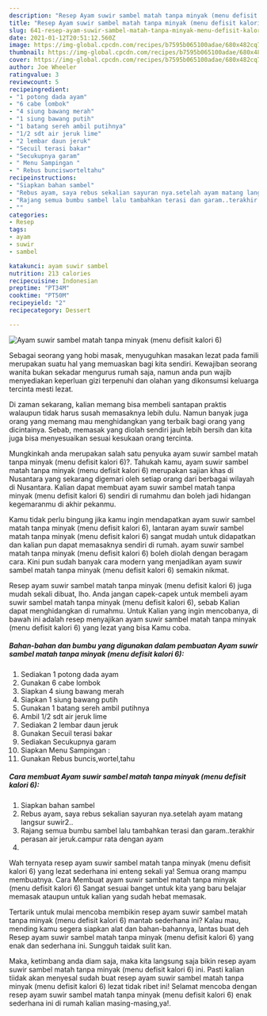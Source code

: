 ```yaml
---
description: "Resep Ayam suwir sambel matah tanpa minyak (menu defisit kalori 6) yang sedap Untuk Jualan"
title: "Resep Ayam suwir sambel matah tanpa minyak (menu defisit kalori 6) yang sedap Untuk Jualan"
slug: 641-resep-ayam-suwir-sambel-matah-tanpa-minyak-menu-defisit-kalori-6-yang-sedap-untuk-jualan
date: 2021-01-12T20:51:12.560Z
image: https://img-global.cpcdn.com/recipes/b7595b065100adae/680x482cq70/ayam-suwir-sambel-matah-tanpa-minyak-menu-defisit-kalori-6-foto-resep-utama.jpg
thumbnail: https://img-global.cpcdn.com/recipes/b7595b065100adae/680x482cq70/ayam-suwir-sambel-matah-tanpa-minyak-menu-defisit-kalori-6-foto-resep-utama.jpg
cover: https://img-global.cpcdn.com/recipes/b7595b065100adae/680x482cq70/ayam-suwir-sambel-matah-tanpa-minyak-menu-defisit-kalori-6-foto-resep-utama.jpg
author: Joe Wheeler
ratingvalue: 3
reviewcount: 5
recipeingredient:
- "1 potong dada ayam"
- "6 cabe lombok"
- "4 siung bawang merah"
- "1 siung bawang putih"
- "1 batang sereh ambil putihnya"
- "1/2 sdt air jeruk lime"
- "2 lembar daun jeruk"
- "Secuil terasi bakar"
- "Secukupnya garam"
- " Menu Sampingan "
- " Rebus buncisworteltahu"
recipeinstructions:
- "Siapkan bahan sambel"
- "Rebus ayam, saya rebus sekalian sayuran nya.setelah ayam matang langsur suwir2.."
- "Rajang semua bumbu sambel lalu tambahkan terasi dan garam..terakhir perasan air jeruk.campur rata dengan ayam"
- ""
categories:
- Resep
tags:
- ayam
- suwir
- sambel

katakunci: ayam suwir sambel 
nutrition: 213 calories
recipecuisine: Indonesian
preptime: "PT34M"
cooktime: "PT50M"
recipeyield: "2"
recipecategory: Dessert

---
```



![Ayam suwir sambel matah tanpa minyak (menu defisit kalori 6)](https://img-global.cpcdn.com/recipes/b7595b065100adae/680x482cq70/ayam-suwir-sambel-matah-tanpa-minyak-menu-defisit-kalori-6-foto-resep-utama.jpg)

Sebagai seorang yang hobi masak, menyuguhkan masakan lezat pada famili merupakan suatu hal yang memuaskan bagi kita sendiri. Kewajiban seorang  wanita bukan sekadar mengurus rumah saja, namun anda pun wajib menyediakan keperluan gizi terpenuhi dan olahan yang dikonsumsi keluarga tercinta mesti lezat.

Di zaman  sekarang, kalian memang bisa membeli santapan praktis walaupun tidak harus susah memasaknya lebih dulu. Namun banyak juga orang yang memang mau menghidangkan yang terbaik bagi orang yang dicintainya. Sebab, memasak yang diolah sendiri jauh lebih bersih dan kita juga bisa menyesuaikan sesuai kesukaan orang tercinta. 



Mungkinkah anda merupakan salah satu penyuka ayam suwir sambel matah tanpa minyak (menu defisit kalori 6)?. Tahukah kamu, ayam suwir sambel matah tanpa minyak (menu defisit kalori 6) merupakan sajian khas di Nusantara yang sekarang digemari oleh setiap orang dari berbagai wilayah di Nusantara. Kalian dapat membuat ayam suwir sambel matah tanpa minyak (menu defisit kalori 6) sendiri di rumahmu dan boleh jadi hidangan kegemaranmu di akhir pekanmu.

Kamu tidak perlu bingung jika kamu ingin mendapatkan ayam suwir sambel matah tanpa minyak (menu defisit kalori 6), lantaran ayam suwir sambel matah tanpa minyak (menu defisit kalori 6) sangat mudah untuk didapatkan dan kalian pun dapat memasaknya sendiri di rumah. ayam suwir sambel matah tanpa minyak (menu defisit kalori 6) boleh diolah dengan beragam cara. Kini pun sudah banyak cara modern yang menjadikan ayam suwir sambel matah tanpa minyak (menu defisit kalori 6) semakin nikmat.

Resep ayam suwir sambel matah tanpa minyak (menu defisit kalori 6) juga mudah sekali dibuat, lho. Anda jangan capek-capek untuk membeli ayam suwir sambel matah tanpa minyak (menu defisit kalori 6), sebab Kalian dapat menghidangkan di rumahmu. Untuk Kalian yang ingin mencobanya, di bawah ini adalah resep menyajikan ayam suwir sambel matah tanpa minyak (menu defisit kalori 6) yang lezat yang bisa Kamu coba.

<!--inarticleads1-->

##### Bahan-bahan dan bumbu yang digunakan dalam pembuatan Ayam suwir sambel matah tanpa minyak (menu defisit kalori 6):

1. Sediakan 1 potong dada ayam
1. Gunakan 6 cabe lombok
1. Siapkan 4 siung bawang merah
1. Siapkan 1 siung bawang putih
1. Gunakan 1 batang sereh ambil putihnya
1. Ambil 1/2 sdt air jeruk lime
1. Sediakan 2 lembar daun jeruk
1. Gunakan Secuil terasi bakar
1. Sediakan Secukupnya garam
1. Siapkan  Menu Sampingan :
1. Gunakan  Rebus buncis,wortel,tahu




<!--inarticleads2-->

##### Cara membuat Ayam suwir sambel matah tanpa minyak (menu defisit kalori 6):

1. Siapkan bahan sambel
1. Rebus ayam, saya rebus sekalian sayuran nya.setelah ayam matang langsur suwir2..
1. Rajang semua bumbu sambel lalu tambahkan terasi dan garam..terakhir perasan air jeruk.campur rata dengan ayam
1. 




Wah ternyata resep ayam suwir sambel matah tanpa minyak (menu defisit kalori 6) yang lezat sederhana ini enteng sekali ya! Semua orang mampu membuatnya. Cara Membuat ayam suwir sambel matah tanpa minyak (menu defisit kalori 6) Sangat sesuai banget untuk kita yang baru belajar memasak ataupun untuk kalian yang sudah hebat memasak.

Tertarik untuk mulai mencoba membikin resep ayam suwir sambel matah tanpa minyak (menu defisit kalori 6) mantab sederhana ini? Kalau mau, mending kamu segera siapkan alat dan bahan-bahannya, lantas buat deh Resep ayam suwir sambel matah tanpa minyak (menu defisit kalori 6) yang enak dan sederhana ini. Sungguh taidak sulit kan. 

Maka, ketimbang anda diam saja, maka kita langsung saja bikin resep ayam suwir sambel matah tanpa minyak (menu defisit kalori 6) ini. Pasti kalian tiidak akan menyesal sudah buat resep ayam suwir sambel matah tanpa minyak (menu defisit kalori 6) lezat tidak ribet ini! Selamat mencoba dengan resep ayam suwir sambel matah tanpa minyak (menu defisit kalori 6) enak sederhana ini di rumah kalian masing-masing,ya!.

